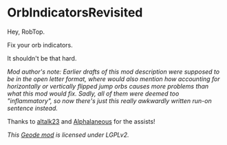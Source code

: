 # OrbIndicatorsRevisited
Hey, RobTop.

Fix your orb indicators.

It shouldn't be that hard.

*Mod author's note: Earlier drafts of this mod description were supposed to be in the open letter format, where would also mention how accounting for horizontally or vertically flipped jump orbs causes more problems than what this mod would fix. Sadly, all of them were deemed too "inflammatory", so now there's just this really awkwardly written run-on sentence instead.*

 Thanks to [altalk23](https://github.com/altalk23) and [Alphalaneous](https://github.com/Alphalaneous) for the assists!

*This [Geode mod](https://geode-sdk.org) is licensed under LGPLv2.*